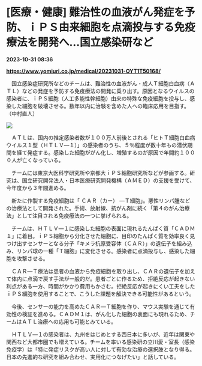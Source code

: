 # [医療・健康] 難治性の血液がん発症を予防、ｉＰＳ由来細胞を点滴投与する免疫療法を開発へ…国立感染研など

**2023-10-31 08:36**

**https://www.yomiuri.co.jp/medical/20231031-OYT1T50168/**

　国立感染症研究所などのチームは、難治性の血液がん・成人Ｔ細胞白血病（ＡＴＬ）などの発症を予防する免疫療法の開発に乗り出す。原因となるウイルスの感染者に、ｉＰＳ細胞（人工多能性幹細胞）由来の特殊な免疫細胞を投与し、感染した細胞を破壊させる。数年以内に治験を含めた人への臨床応用を目指す。（中村直人）

[![](https://www.yomiuri.co.jp/media/2023/10/20231031-OYT1I50111-1.jpg)](https://www.yomiuri.co.jp/pluralphoto/20231031-OYT1I50111/)

　ＡＴＬは、国内の推定感染者数が１００万人前後とされる「ヒトＴ細胞白血病ウイルス１型（ＨＴＬＶ―１）」の感染者のうち、５％程度が数十年もの潜伏期間を経て発症する。感染した細胞ががん化し、増殖するのが原因で年間約１０００人が亡くなっている。

　チームには東京大医科学研究所や京都大ｉＰＳ細胞研究所などが参画する。研究は、国立研究開発法人・日本医療研究開発機構（ＡＭＥＤ）の支援を受けて、今年度から３年間進める。

　新たに作製する免疫細胞は「 ＣＡＲ（カー） ―Ｔ細胞」。悪性リンパ腫などの治療法として開発された。手術、放射線、抗がん剤に続く「第４のがん治療法」として注目される免疫療法の一つに挙げられる。

　チームは、ＨＴＬＶ―１に感染した細胞の表面に現れるたんぱく質「ＣＡＤＭ１」に着目。ｉＰＳ細胞から分化させた細胞に、目印のたんぱく質を効率良く見つけ出すセンサーとなる分子「キメラ抗原受容体（ＣＡＲ）」の遺伝子を組み込み、リンパ球の一種「Ｔ細胞」に変化させる。感染者に点滴投与し、感染した細胞を攻撃させる。

　ＣＡＲ―Ｔ療法は患者の血液から免疫細胞を取り出し、ＣＡＲの遺伝子を加えて体内に点滴で戻す手法が一般的だ。患者ごとに作るため、拒絶反応が起きない利点がある一方、時間がかかり費用もかさむ。拒絶反応が起きにくい工夫をしたｉＰＳ細胞を使用することで、こうした課題を解決できる可能性があるという。

　今後、センサーの能力を高めたＣＡＲ―Ｔ細胞を作り、マウス実験を通じて有効性の検証を進める。ＣＡＤＭ１は、がん化した細胞の表面にも現れるため、チームはＡＴＬ治療への応用も可能とみている。

　ＨＴＬＶ―１の感染者は、九州をはじめとする西日本に多いが、近年は関東や関西など大都市圏でも増えている。チームを率いる感染研の立川愛・室長（感染免疫学）は「特に発症リスクが高い人に対して有効な治療の選択肢となり得る。日本の先進的な研究を組み合わせ、実用化につなげたい」と話している。